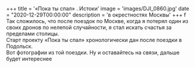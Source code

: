 +++
title = '«Пока ты спал» . Истоки'
image = 'images/DJI_0860.jpg'
date = "2020-12-29T00:00:00"
description = 'в окрестностях Москвы'
+++
f
Так сложилось, что после поездок по Москве, когда я потерял один из своих дронов по нелепой случайности, я стал искать счастья за пределами столицы.  
Старт проекту «Пока ты спал» хронологически дан после поездки в Подольск.  
Вот фотографии из той поездки. Ну и оставайтесь на связи, дальше будет интереснее

